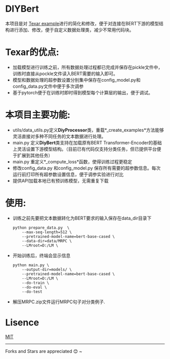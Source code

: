 # DIYBert

本项目是对 [Texar example](https://github.com/asyml/texar-pytorch/tree/master/examples/bert)进行的简化和修改，便于对连接在BERT下游的模型结构进行添加、修改，便于自定义数据处理类，减少不常用代码块。

# Texar的优点:

- 加载模型进行训练之前，所有数据处理过程都已完成并保存在pickle文件中，训练时直接从pockle文件读入BERT需要的输入即可。
- 模型和数据处理的超参数设置分别集中保存在config_model.py和config_data.py文件中便于多次调参
- 基于pytorch便于在训练时即时得到模型每个计算层的输出，便于调试。

# 本项目主要功能:

- utils/data_utils.py定义**DiyProcessor**类，重载*_create_examples*方法能够灵活直接对多种不同任务的文本数据进行处理。
- main.py 定义**DiyBert**类支持在加载原有BERT Transformer-Encoder的基础上灵活设置下游模型结构。（目前已有代码仅支持分类任务，但已提供平台便于扩展到其他任务）
- main.py 重定义*_compute_loss*函数，使得训练过程更稳定
- 修改config_data.py 和config_model.py 保存所有需要的超参数信息。每次运行前打印所有超参数设置信息，便于调参实验进行对比
- 提供API加载本地已有预训练模型，无需重复下载

# 使用:

- 训练之前先要把文本数据转化为BERT要求的输入保存在data_dir目录下

  ```
  python prepare_data.py  \
      --max-seq-length=512 \
      --pretrained-model-name=bert-base-cased \
      --data-dir=data/MRPC \
      --LMroot=D:/LM \
  ```

- 开始训练后，终端会显示信息

  ```
  python main.py \
      --output-dir=models/ \
      --pretrained-model-name=bert-base-cased \
      --LMroot=D:/LM \
      --do-train \
      --do-eval \
      --do-test
  ```

- 解压MRPC.zip文件运行MRPC句子对分类例子.

# Lisence
[MIT](./LISENCE)

***

Forks and Stars are appreciated :blush: ~